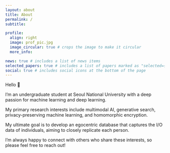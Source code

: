 ```yaml
---
layout: about
title: About
permalink: /
subtitle: 

profile:
  align: right
  image: prof_pic.jpg
  image_circular: true # crops the image to make it circular
  more_info: 

news: true # includes a list of news items
selected_papers: true # includes a list of papers marked as "selected={true}"
social: true # includes social icons at the bottom of the page
---
```


Hello 👋

I’m an undergraduate student at Seoul National University with a deep passion for machine learning and deep learning.

My primary research interests include multimodal AI, generative search, privacy-preserving machine learning, and homomorphic encryption.

My ultimate goal is to develop an egocentric database that captures the I/O data of individuals, aiming to closely replicate each person.

I’m always happy to connect with others who share these interests, so please feel free to reach out!
